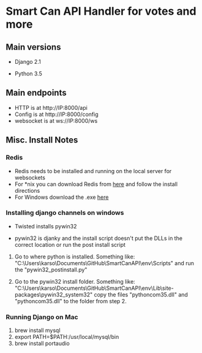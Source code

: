 # Smart Can API Handler for votes and more 


## Main versions

- Django 2.1 

- Python 3.5

## Main endpoints

 - HTTP is at http://IP:8000/api
 - Config is at http://IP:8000/config
 - websocket is at ws://IP:8000/ws 


## Misc. Install Notes

### Redis

 - Redis needs to be installed and running on the local server for websockets
 - For *nix you can download Redis from [here](https://redis.io/download) and follow the install directions
 - For Windows download the .exe [here](https://github.com/MicrosoftArchive/redis/releases)

### Installing django channels on windows

- Twisted installs pywin32

- pywin32 is djanky and the install script doesn't put the DLLs in the
      correct location or run the post install script

1) Go to where python is installed. Something like: 
    "C:\Users\karso\Documents\GitHub\SmartCanAPI\env\Scripts" and run the
    "pywin32_postinstall.py" 

2) Go to the pywin32 install folder. Something like:
    "C:\Users\karso\Documents\GitHub\SmartCanAPI\env\Lib\site-packages\pywin32_system32"
    copy the files "pythoncom35.dll" and "pythoncom35.dll" to the folder from
    step 2.
    
### Running Django on Mac
  1) brew install mysql
  2) export PATH=$PATH:/usr/local/mysql/bin
  3) brew install portaudio
    
